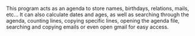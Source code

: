 This program acts as an agenda to store names, birthdays, relations, mails, etc... 
It can also calculate dates and ages, as well as searching through the agenda, counting lines, copying specific lines, opening the agenda file, searching and copying emails or even open gmail for easy access.
